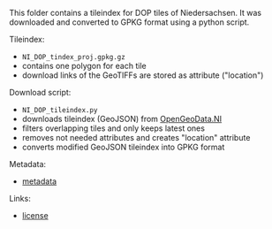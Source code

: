 This folder contains a tileindex for DOP tiles of Niedersachsen. It was downloaded and converted to GPKG format using a python script.

Tileindex:
- `NI_DOP_tindex_proj.gpkg.gz`
- contains one polygon for each tile
- download links of the GeoTIFFs are stored as attribute ("location")

Download script:
- `NI_DOP_tileindex.py`
- downloads tileindex (GeoJSON) from [OpenGeoData.NI](https://ni-lgln-opengeodata.hub.arcgis.com/apps/lgln-opengeodata::digitales-orthophoto-dop/about)
- filters overlapping tiles and only keeps latest ones
- removes not needed attributes and creates "location" attribute
- converts modified GeoJSON tileindex into GPKG format

Metadata:
- [metadata](https://ni-harvest-prod.geocat.live/catalogue/srv/ger/catalog.search#/metadata/87890b7a-5a8a-4100-8a1e-78ced663a5d4)

Links:
- [license](https://www.lgln.niedersachsen.de/startseite/wir_uber_uns_amp_organisation/allgemeine_geschafts_und_nutzungsbedingungen_agnb/allgemeine-geschafts-und-nutzungsbedingungen-agnb-97401.html)
